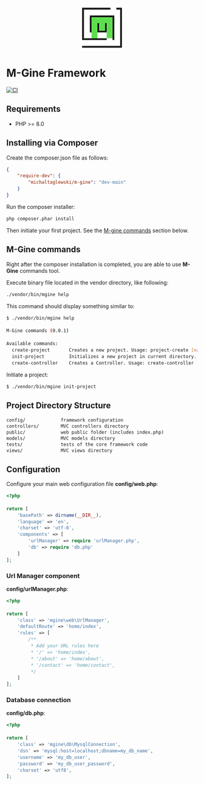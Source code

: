
<p align="center">
  <img src="src/builder/assets/public/img/logo-120.png">
</p>

# M-Gine Framework
[![CI](https://github.com/michaltaglewski/m-gine/actions/workflows/ci.yml/badge.svg)](https://github.com/michaltaglewski/m-gine/actions/workflows/ci.yml)

## Requirements

* PHP >= 8.0

## Installing via Composer

Create the composer.json file as follows:

```json
{
    "require-dev": {
        "michaltaglewski/m-gine": "dev-main"
    }
}
```

Run the composer installer:

```bash
php composer.phar install
```

Then initiate your first project. See the [M-gine commands](#m-gine-commands) section below.

## M-Gine commands

Right after the composer installation is completed, you are able to use **M-Gine** commands tool.

Execute binary file located in the vendor directory, like following:

```bash
./vendor/bin/mgine help
```

This command should display something similar to:

```bash
$ ./vendor/bin/mgine help

M-Gine commands (0.0.1)

Available commands:
  create-project       Creates a new project. Usage: project-create [name]
  init-project         Initializes a new project in current directory. Usage: init-project
  create-controller    Creates a Controller. Usage: create-controller [name] [namespace]
```

Initiate a project:

```bash
$ ./vendor/bin/mgine init-project
```

## Project Directory Structure

```
config/             framework configuration
controllers/        MVC controllers directory
public/             web public folder (includes index.php)
models/             MVC models directory
tests/              tests of the core framework code
views/              MVC views directory
```

## Configuration

Configure your main web configuration file **config/web.php**:
```php
<?php

return [
    'basePath' => dirname(__DIR__),
    'language' => 'en',
    'charset' => 'utf-8',
    'components' => [
        'urlManager' => require 'urlManager.php',
        'db' => require 'db.php'
    ]
];
```

### Url Manager component 

**config/urlManager.php**:
```php
<?php

return [
    'class' => 'mgine\web\UrlManager',
    'defaultRoute' => 'home/index',
    'rules' => [
        /**
         * Add your URL rules here
         * '/' => 'home/index',
         * '/about' => 'home/about',
         * '/contact' => 'home/contact',
         */
    ]
];
```

### Database connection

**config/db.php**:
```php
<?php

return [
    'class' => 'mgine\db\MysqlConnection',
    'dsn' => 'mysql:host=localhost;dbname=my_db_name',
    'username' => 'my_db_user',
    'password' => 'my_db_user_password',
    'charset' => 'utf8',
];
```
